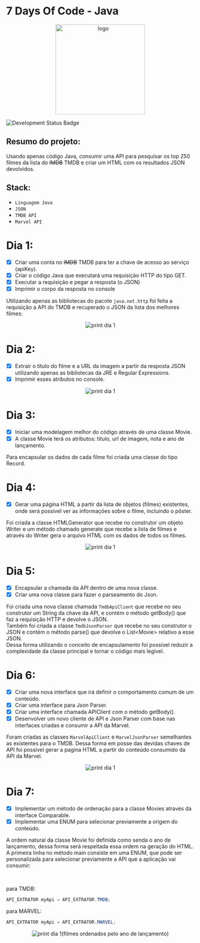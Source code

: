 # 7 Days Of Code - Java

<p align='center'><img src='assets/logo.svg' width=240 alt='logo'/></p>

![Development Status Badge](https://img.shields.io/badge/Status-Concluido-green)

## Resumo do projeto:
Usando apenas código Java, consumir uma API para pesquisar os top 250 filmes da lista do ~~IMDB~~ TMDB e criar um HTML com os resultados JSON devolvidos.


## Stack:
- `Linguagem Java`
- `JSON`
- `TMDB API`
- `Marvel API`

# Dia 1:
- [X] Criar uma conta no ~~IMDB~~ TMDB para ter a chave de acesso ao serviço (apiKey).
- [X] Criar o código Java que executará uma requisição HTTP do tipo GET.
- [X] Executar a requisição e pegar a resposta (o JSON)
- [X] Imprimir o corpo da resposta no console

Utilizando apenas as bibliotecas do pacote `java.net.http` foi feita a requisição a API do TMDB e recuperado o JSON da lista dos melhores filmes:

<p align='center'><img src='assets/print-dia1.png' alt='print dia 1'/></p>

# Dia 2:
- [x] Extrair o título do filme e a URL da imagem a partir da resposta JSON utilizando apenas as bibliotecas da JRE e Regular Expressions.
- [x] Imprimir esses atributos no console.

<p align='center'><img src='assets/print-dia2.png' alt='print dia 1'/></p>

# Dia 3:
- [x] Iniciar uma modelagem melhor do código através de uma classe Movie.
- [X] A classe Movie terá os atributos: titulo, url de imagem, nota e ano de lançamento.

Para encapsular os dados de cada filme foi criada uma classe do tipo Record.

# Dia 4:
- [X] Gerar uma página HTML a partir da lista de objetos (filmes) existentes, onde será possível ver as informações sobre o filme, incluindo o pôster.

Foi criada a classe HTMLGenerator que recebe no construtor um objeto Writer e um método chamado generate que recebe a lista de filmes e através do Writer gera o arquivo HTML com os dados de todos os filmes.

<p align='center'><img src='assets/print-dia4.png' alt='print dia 1'/></p>

# Dia 5:
- [X] Encapsular a chamada da API dentro de uma nova classe.
- [X] Criar uma nova classe para fazer o parseamento do Json.

Foi criada uma nova classe chamada `TmdbApiClient` que recebe no seu construtor um String da chave da API, e contém o método getBody() que faz a requisição HTTP e devolve o JSON.<br>
Também foi criada a classe `TmdbJsonParser` que recebe no seu construtor o JSON e contém o método parse() que devolve o List&lt;Movie&gt; relativo a esse JSON.<br>
Dessa forma utilizando o conceito de encapsulamento foi possível reduzir a complexidade da classe principal e tornar o código mais legível.

# Dia 6:
- [X] Criar uma nova interface que irá definir o comportamento comum de um conteúdo.
- [X] Criar uma interface para Json Parser.
- [X] Criar uma interface chamada APIClient com o método getBody().
- [X] Desenvolver um novo cliente de API e Json Parser com base nas interfaces criadas e consumir a API da Marvel.

Foram criadas as classes `MarvelApiClient` e `MarvelJsonParser` semelhantes as existentes para o TMDB. Dessa forma em posse das devidas chaves de API foi possível gerar a pagina HTML a partir do conteúdo consumido da API da Marvel.

<p align='center'><img src='assets/print-dia5.png' alt='print dia 1'/></p>

# Dia 7:
- [X] Implementar um método de ordenação para a classe Movies através da interface Comparable.
- [X] Implementar uma ENUM para selecionar previamente a origem do conteúdo.

A ordem natural da classe Movie foi definida como senda o ano de lançamento, dessa forma será respeitada essa ordem na geração do HTML.<br>
A primeira linha no método main consiste em uma ENUM, que pode ser personalizada para selecionar previamente a API que a aplicação vai consumir:

<br>

para TMDB:
```java
API_EXTRATOR myApi = API_EXTRATOR.TMDB;
```
para MARVEL:
```java
API_EXTRATOR myApi = API_EXTRATOR.MARVEL;
```

<p align='center'><img src='assets/print-dia6.png' alt='print dia 1'/>(filmes ordenados pelo ano de lançamento)</p>
